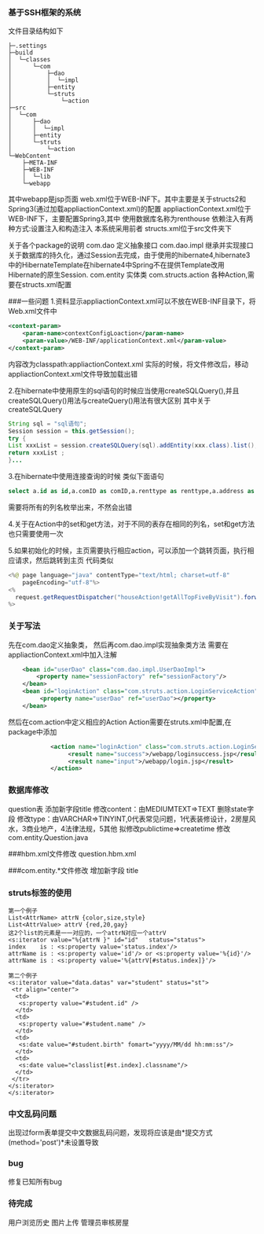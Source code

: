 ### 基于SSH框架的系统
文件目录结构如下
```
├─.settings
├─build
│  └─classes
│      └─com
│          ├─dao
│          │  └─impl
│          ├─entity
│          └─struts
│              └─action
├─src
│  └─com
│      ├─dao
│      │  └─impl
│      ├─entity
│      └─struts
│          └─action
└─WebContent
    ├─META-INF
    ├─WEB-INF
    │  └─lib
    └─webapp
```
其中webapp是jsp页面
web.xml位于WEB-INF下。其中主要是关于structs2和Spring3(通过加载appliactionContext.xml)的配置
appliactionContext.xml位于WEB-INF下，主要配置Spring3,其中
使用数据库名称为renthouse
依赖注入有两种方式:设置注入和构造注入
本系统采用前者
structs.xml位于src文件夹下

关于各个package的说明
com.dao 定义抽象接口
com.dao.impl 继承并实现接口
关于数据库的持久化，通过Session去完成，由于使用的hibernate4,hibernate3中的HibernateTemplate在hibernate4中Spring不在提供Template改用Hibernate的原生Session.
com.entity 实体类
com.structs.action 各种Action,需要在structs.xml配置

###一些问题
1.资料显示appliactionContext.xml可以不放在WEB-INF目录下，将
Web.xml文件中
```xml
<context-param>
    <param-name>contextConfigLoaction</param-name>
    <param-value>/WEB-INF/applicationContext.xml</param-value>
</context-param>
```
<param-value></param-value>内容改为classpath:appliactionContext.xml
实际的时候，将文件修改后，移动appliactionContext.xml文件导致加载出错

2.在hibernate中使用原生的sql语句的时候应当使用createSQLQuery(),并且createSQLQuery()用法与createQuery()用法有很大区别
其中关于createSQLQuery
```java
String sql = "sql语句";
Session session = this.getSession();
try {
List xxxList = session.createSQLQuery(sql).addEntity(xxx.class).list();
return xxxList ;
}...
```

3.在hibernate中使用连接查询的时候
类似下面语句
```sql
select a.id as id,a.comID as comID,a.renttype as renttype,a.address as address,a.city as city,a.ask as ask,a.publictime as publictime,a.floor as floor,a.allfloor as allfloor,a.size as size,a.type as type,a.price as price,a.face as face,a.orderway as orderway,a.visit as visit,a.buju as buju,a.decoration as decoration,a.title as title,a.content as content,a.age as age,a.verify as verify from house as a inner join com as b on a.comID = b.id and b.study = 1 order by a.visit desc
```
需要将所有的列名枚举出来，不然会出错

4.关于在Action中的set和get方法，对于不同的表存在相同的列名，set和get方法也只需要使用一次

5.如果初始化的时候，主页需要执行相应action，可以添加一个跳转页面，执行相应请求，然后跳转到主页
代码类似
```java
<%@ page language="java" contentType="text/html; charset=utf-8"
    pageEncoding="utf-8"%>
<%
  request.getRequestDispatcher("houseAction!getAllTopFiveByVisit").forward(request, response);
%>
```

### 关于写法
先在com.dao定义抽象类，
然后再com.dao.impl实现抽象类方法
需要在appliactionContext.xml中加入注解
```xml
    <bean id="userDao" class="com.dao.impl.UserDaoImpl">
        <property name="sessionFactory" ref="sessionFactory"/>
    </bean>
    <bean id="loginAction" class="com.struts.action.LoginServiceAction" scope="prototype">
         <property name="userDao" ref="userDao"></property>
    </bean>
```
然后在com.action中定义相应的Action
Action需要在struts.xml中配置,在package中添加
```xml
            <action name="loginAction" class="com.struts.action.LoginServiceAction">
                 <result name="success">/webapp/loginsuccess.jsp</result>
                 <result name="input">/webapp/login.jsp</result>
            </action>
```

### 数据库修改
question表
    添加新字段title
    修改content：由MEDIUMTEXT=>TEXT
    删除state字段
    修改type：由VARCHAR=>TINYINT,0代表常见问题，1代表装修设计，2房屋风水，3商业地产，4法律法规，5其他
    拟修改publictime=>createtime
修改com.entity.Question.java


###hbm.xml文件修改
question.hbm.xml


###com.entity.*文件修改
增加新字段 title



### struts标签的使用
```
第一个例子
List<AttrName> attrN {color,size,style}
List<AttrValue> attrV {red,20,gay}
这2个list的元素是一一对应的，一个attrN对应一个attrV
<s:iterator value="%{attrN }" id="id"   status="status">
index    is : <s:property value='status.index'/>
attrName is : <s:property value='id'/> or <s:property value='%{id}'/>
attrName is : <s:property value='%{attrV[#status.index]}'/>
  
第二个例子
<s:iterator value="data.datas" var="student" status="st">
 <tr align="center">
  <td>
   <s:property value="#student.id" />
  </td>
  <td>
   <s:property value="#student.name" />
  </td>
  <td>
   <s:date value="#student.birth" fomart="yyyy/MM/dd hh:mm:ss"/>
  </td>
  <td>
   <s:date value="classlist[#st.index].classname"/>
  </td>
 </tr>
</s:iterator>
</s:iterator>
```

### 中文乱码问题
出现过form表单提交中文数据乱码问题，发现将应该是由*提交方式(method='post')*未设置导致

### bug
修复已知所有bug

### 待完成
用户浏览历史
图片上传
管理员审核房屋



